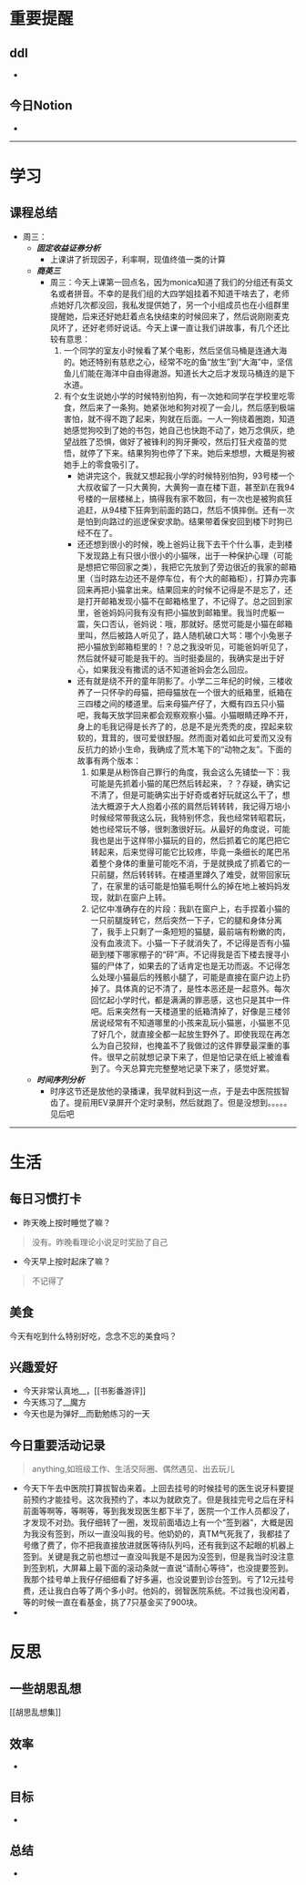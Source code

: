 # 重要提醒
## ddl
- 
## 今日Notion
- 
---
# 学习
## 课程总结

- 周三：
	- ***固定收益证券分析***
		- 上课讲了折现因子，利率啊，现值终值一类的计算
	- ***商英三***
		- 周三：今天上课第一回点名，因为monica知道了我们的分组还有英文名或者拼音。不幸的是我们组的大四学姐挂着不知道干啥去了，老师点她好几次都没回，我私发提供她了，另一个小组成员也在小组群里提醒她，后来还好她赶着点名快结束的时候回来了，然后说刚刚麦克风坏了，还好老师好说话。今天上课一直让我们讲故事，有几个还比较有意思：
			1. 一个同学的室友小时候看了某个电影，然后坚信马桶是连通大海的。她还特别有慈悲之心，经常不吃的鱼“放生”到“大海”中，坚信鱼儿们能在海洋中自由得遨游。知道长大之后才发现马桶连的是下水道。
			2. 有个女生说她小学的时候特别怕狗，有一次她和同学在学校里吃零食，然后来了一条狗。她紧张地和狗对视了一会儿，然后感到极端害怕，就不得不跑了起来，狗就在后面。一人一狗绕着圈跑，知道她感觉狗咬到了她的书包，她自己也快跑不动了，她万念俱灰，绝望战胜了恐惧，做好了被锋利的狗牙撕咬，然后打狂犬疫苗的觉悟，就停了下来。结果狗狗也停了下来。她后来想想，大概是狗被她手上的零食吸引了。
				- 她讲完这个，我就又想起我小学的时候特别怕狗，93号楼一个大叔收留了一只大黄狗，大黄狗一直在楼下逛，甚至趴在我94号楼的一层楼梯上，搞得我有家不敢回，有一次也是被狗疯狂追赶，从94楼下狂奔到前面的路口，然后不慎摔倒。还有一次是怕到向路过的巡逻保安求助。结果带着保安回到楼下时狗已经不在了。
				- 还还想到很小的时候，晚上爸妈让我下去干个什么事，走到楼下发现路上有只很小很小的小猫咪，出于一种保护心理（可能是想把它带回家之类），我把它先放到了旁边很近的我家的邮箱里（当时路左边还不是停车位，有个大的邮箱柜），打算办完事回来再把小猫拿出来。结果回来的时候不记得是不是忘了，还是打开邮箱发现小猫不在邮箱格里了，不记得了。总之回到家里，爸爸妈妈问我有没有把小猫放到邮箱里。我当时虎躯一震，矢口否认，爸妈说：哦，那就好。感觉可能是小猫在邮箱里叫，然后被路人听见了，路人随机破口大骂：哪个小兔崽子把小猫放到邮箱柜里的！？总之我没听见，可能爸妈听见了，然后就怀疑可能是我干的。当时挺委屈的，我确实是出于好心，如果我没有撒谎的话不知道爸妈会怎么回应。
				- 还有就是绕不开的童年阴影了。小学二三年纪的时候，三楼收养了一只怀孕的母猫，把母猫放在一个很大的纸箱里，纸箱在三四楼之间的楼道里。后来母猫产仔了，大概有四五只小猫吧，我每天放学回来都会观察观察小猫。小猫眼睛还睁不开，身上的毛我记得是长齐了的，总是不是光秃秃的皮，捏起来软软的，茸茸的，很可爱很舒服。然而面对着如此可爱而又没有反抗力的娇小生命，我确成了荒木笔下的“动物之友”。下面的故事有两个版本：
					1. 如果是从粉饰自己罪行的角度，我会这么先铺垫一下：我可能是先抓着小猫的尾巴然后转起来，？？存疑，确实记不清了，但是可能确实出于好奇或者好玩就这么干了，想法大概源于大人抱着小孩的肩然后转转转，我记得万培小时候经常带我这么玩，我特别怀念，我也经常转昭君玩，她也经常玩不够，很刺激很好玩。从最好的角度说，可能我也是出于这样带小猫玩的目的，然后抓着它的尾巴把它转起来，后来觉得可能它比较疼，毕竟一条细长的尾巴吊着整个身体的重量可能吃不消，于是就换成了抓着它的一只前腿，然后转转转。在楼道里蹲久了难受，就带回家玩了，在家里的话可能是怕猫毛啊什么的掉在地上被妈妈发现，就趴在窗户上转。
					2. 记忆中准确存在的片段：我趴在窗户上，右手捏着小猫的一只前腿旋转它，然后突然一下子，它的腿和身体分离了，我手上只剩了一条短短的猫腿，最前端有粉嫩的肉，没有血液流下。小猫一下子就消失了，不记得是否有小猫砸到楼下哪家棚子的“砰”声。不记得我是否下楼去搜寻小猫的尸体了，如果去的了话肯定也是无功而返。不记得怎么处理小猫最后的残骸小腿了，可能是直接在窗户边上扔掉了。具体真的记不清了，是性本恶还是一起意外。每次回忆起小学时代，都是满满的罪恶感，这也只是其中一件吧。后来突然有一天楼道里的纸箱清掉了，好像是三楼邻居说经常有不知道哪里的小孩来乱玩小猫崽，小猫崽不见了好几个，就直接全都一起放生野外了。即使我现在再怎么为自己狡辩，也掩盖不了我做过的这件罪孽最深重的事件。很早之前就想记录下来了，但是怕记录在纸上被谁看到了。今天总算完完整整地记录下来了，感觉好累。
	- ***时间序列分析***
		- 时序这节还是放他的录播课，我早就料到这一点，于是去中医院拔智齿了。提前用EV录屏开个定时录制，然后就跑了。但是没想到。。。。。见后吧

---
# 生活
## 每日习惯打卡
- 昨天晚上按时睡觉了嘛？
>没有。昨晚看理论小说足时奖励了自己
- 今天早上按时起床了嘛？
>不记得了
## 美食
今天有吃到什么特别好吃，念念不忘的美食吗？
## 兴趣爱好
- 今天非常认真地__，[[书影番游评]]
- 今天练习了__魔方
- 今天也是为弹好__而勤勉练习的一天
## 今日重要活动记录
>anything,如班级工作、生活交际圈、偶然遇见、出去玩儿
- 今天下午去中医院打算拔智齿来着。上回去挂号的时候挂号的医生说牙科要提前预约才能挂号。这次我预约了，本以为就欧克了。但是我挂完号之后在牙科前面等啊等，等啊等，等到我发现医生都下半了，医院一个工作人员都没了，才发现不对劲。我仔细转了一圈，发现前面墙边上有一个“签到器”，大概是因为我没有签到，所以一直没叫我的号。他奶奶的，真TM气死我了，我都挂了号缴了费了，你不把我直接放进就医等待队列吗，还有我到这不起眼的机器上签到。关键是我之前也想过一直没叫我是不是因为没签到，但是我当时没注意到签到机，大屏幕上最下面的滚动条就一直说“请耐心等待”，也没提要签到。我那个挂号单上我仔仔细细看了好多遍，也没说要到诊台签到。亏了12元挂号费，还让我白白等了两个多小时。他妈的，弱智医院系统。不过我也没闲着，等的时候一直在看基金，挑了7只基金买了900块。
- 
# 反思
## 一些胡思乱想
[[胡思乱想集]]
## 效率
- 
## 目标
- 
## 总结
- 